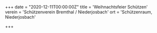 +++
date = "2020-12-11T00:00:00Z"
title = 'Weihnachtsfeier Schützen'
verein = 'Schützenverein Bremthal / Niederjosbach'
ort = 'Schützenraum, Niederjosbach'

+++

      